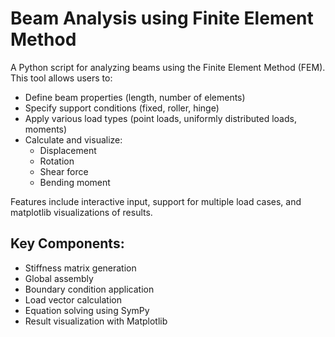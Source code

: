 # Beam Analysis using Finite Element Method

A Python script for analyzing beams using the Finite Element Method (FEM). This tool allows users to:

- Define beam properties (length, number of elements)
- Specify support conditions (fixed, roller, hinge)
- Apply various load types (point loads, uniformly distributed loads, moments)
- Calculate and visualize:
  - Displacement
  - Rotation
  - Shear force
  - Bending moment

Features include interactive input, support for multiple load cases, and matplotlib visualizations of results.

## Key Components:
- Stiffness matrix generation
- Global assembly
- Boundary condition application
- Load vector calculation
- Equation solving using SymPy
- Result visualization with Matplotlib
